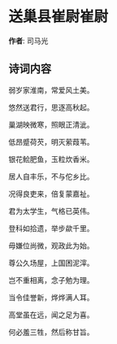 # 送巢县崔尉崔尉

**作者**: 司马光

## 诗词内容

弱岁家淮南，常爱风土美。

悠然送君行，思逐高秋起。

巢湖映微寒，照眼正清泚。

低昂蹙荷芡，明灭萦葭苇。

银花鲙肥鱼，玉粒炊香米。

居人自丰乐，不与佗乡比。

况得良吏来，倍复蒙嘉祉。

君为太学生，气格已英伟。

登科如拾遗，举步歘千里。

毋嫌位尚微，观政此为始。

尊公久场屋，上国困泥滓。

岂不重相离，念子勉为理。

当令佳誉新，烨烨满人耳。

高堂虽在远，闻之足为喜。

何必羞三牲，然后称甘旨。

